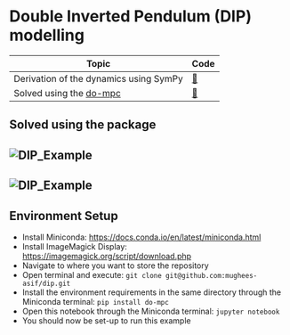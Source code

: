# Double Inverted Pendulum (DIP) modelling

| Topic | Code | 
| ------------- | ------------- |
| Derivation of the dynamics using SymPy | [:memo:](https://github.com/mughees-asif/dip/blob/master/dip-equations-of-motion.ipynb) |
| Solved using the [do-mpc](https://github.com/do-mpc/do-mpc) | [:memo:](https://github.com/mughees-asif/dip/blob/master/double-inverted-pendulum-do_mpc.ipynb) | 

## Solved using the  package

![DIP_Example](https://raw.githubusercontent.com/mughees-asif/dip/master/media/anim_dip.gif)
------------------------------------------
![DIP_Example](https://raw.githubusercontent.com/mughees-asif/dip/master/media/dip.gif)
------------------------------------------
## Environment Setup

* Install Miniconda: https://docs.conda.io/en/latest/miniconda.html
* Install ImageMagick Display: https://imagemagick.org/script/download.php
* Navigate to where you want to store the repository
* Open terminal and execute: `git clone git@github.com:mughees-asif/dip.git`
* Install the environment requirements in the same directory through the Miniconda terminal: `pip install do-mpc`
* Open this notebook through the Miniconda terminal: `jupyter notebook`
* You should now be set-up to run this example